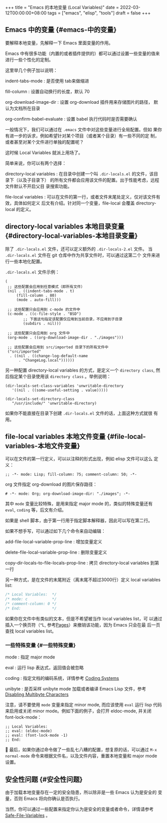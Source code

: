 +++
title = "Emacs 的本地变量 (Local Variables)"
date = 2022-03-12T00:00:00+08:00
tags = ["emacs", "elisp", "tools"]
draft = false
+++

## Emacs 中的变量 {#emacs-中的变量}

要解释本地变量，先解释一下 Emacs 里面变量的作用。

Emacs 中有很多功能（内置的或者插件提供的）都可以通过设置一些变量的值来
进行一些个性化的定制。

这里举几个例子加以说明：

indent-tabs-mode
: 是否使用 tab来做缩进

fill-column
: 设置自动换行的长度，默认 70

org-download-image-dir
: 设置 org-download 插件用来存储图片的路径，
    默认为文档所在目录

org-confirm-babel-evaluate
: 设置 babel 执行代码时是否需要确认

一般情况下，我们可以通过在 `.emacs` 文件中对这些变量进行全局配置。但如
果你有进一步的诉求，例如希望针对某个项目（或者某个目录）有一些不同的定
制，或者甚至对某个文件进行单独的配置呢？

这时候 Local Variables 就派上用场了。

简单来说，你可以有两个选择：

directory-local variables
: 在目录中创建一个叫 `.dir-locals.el` 的文件，该目录下（以及子目录下）
    的所有文件都会应用该文件的配置。出于性能考虑，远程文件默认不开启父目
    录搜索功能。

file-local variables
: 可以在文件的第一行，或者文件末尾处定义，仅对该文件有效，具体如何定义
    后文有介绍。针对同一个变量，file-local 会覆盖 directory-local 的定义。


## directory-local variables 本地目录变量 {#directory-local-variables-本地目录变量}

除了 `.dir-locals.el` 文件，还可以定义额外的 `.dir-locals-2.el` 文件。
当 `.dir-locals.el` 文件在 git 仓库中作为共享文件时，可以通过这第二个
文件来进行一些本地化配置。

`.dir-locals.el` 文件示例：

```emacs-lisp
(
 ;; 这些配置会应用到任意模式（即所有文件）
 (nil . ((indent-tabs-mode . t)
	 (fill-column . 80)
	 (mode . auto-fill)))

 ;; 这些配置只会应用到 c-mode 的文件中
 (c-mode . ((c-file-style . "BSD")
		;; 下面这句指定该配置仅应用到当前目录，不应用到子目录
		(subdirs . nil)))

 ;; 这些配置只会应用到 org 文件中
 (org-mode . ((org-download-image-dir . "./images")))

 ;; 这些配置会应用到 src/imported 目录下的所有文件中
 ("src/imported"
  . ((nil . ((change-log-default-name
	  . "ChangeLog.local"))))))
```

另一种配置 directory-local variables 的方式，是定义一个 `directory
class`, 然后指定某个目录使用该 `directory class` 。举例说明：

```emacs-lisp
(dir-locals-set-class-variables 'unwritable-directory
   '((nil . ((some-useful-setting . value)))))

(dir-locals-set-directory-class
   "/usr/include/" 'unwritable-directory)
```

如果你不能直接在目录下创建 `.dir-locals.el` 文件的话，上面这种方式就很
有用。


## file-local variables 本地文件变量 {#file-local-variables-本地文件变量}

可以在文件的第一行定义，可以以注释的形式出现，例如 elisp 文件可以这么
定义：

```emacs-lisp
;; -*- mode: Lisp; fill-column: 75; comment-column: 50; -*-
```

org 文件指定 org-download 的图片保存路径：

```emacs-lisp
# -*- mode: Org; org-download-image-dir: "./images"; -*-
```

其中 `mode` 变量比较特殊，是用来指定 major mode 的，类似的特殊变量还有
`eval`, `coding` 等，后文有介绍。

如果是 shell 脚本，由于第一行用于指定脚本解释器，因此可以写在第二行。

如果不想手写，可以通过如下几个命令来自动编辑：

add-file-local-variable-prop-line
: 增加变量定义

delete-file-local-variable-prop-line
: 删除变量定义

copy-dir-locals-to-file-locals-prop-line
: 拷贝 directory-local
    variables 到第一行

另一种方式，是在文件的末尾附近（离末尾不超过3000行）定义 local
variables list:

```c
/* Local Variables:  */
/* mode: c           */
/* comment-column: 0 */
/* End:              */
```

如果你在文件中有类似的文本，但是不希望被当作 local variables list，可
以通过插入一个换页符（^L, 参考[Pages](https://www.gnu.org/software/emacs/manual/html_node/emacs/Pages.html)）来撤销该功能，因为 Emacs 只会在最
后一页查找 local variables list。


### 一些特殊变量 {#一些特殊变量}

mode
: 指定 major mode

eval
: 运行 lisp 表达式，返回值会被忽略

coding
: 指定文档的编码系统，详情参考 [Coding Systems](https://www.gnu.org/software/emacs/manual/html_node/emacs/Coding-Systems.html)

unibyte
: 是否采样 unibyte mode 加载或者编译 Emacs Lisp 文件，参考
    [Disabling Multibyte Characters](https://www.gnu.org/software/emacs/manual/html_node/elisp/Disabling-Multibyte.html#Disabling-Multibyte)

注意，请不要使用 `mode` 变量来指定 minor mode, 而应该使用 `eval` 运行
lisp 代码来启用或关闭 minor mode。例如下面的例子，会打开 eldoc-mode,
并关闭 font-lock-mode：

```emacs-lisp
;; Local Variables:
;; eval: (eldoc-mode)
;; eval: (font-lock-mode -1)
;; End:
```


最后，如果你通过命令做了一些乱七八糟的配置，想复原的话，可以通过 `M-x
normal-mode` 命令来根据文件名，以及文件内容，重置本地变量和 major mode
设置。


## 安全性问题 {#安全性问题}

由于加载本地变量存在一定的安全隐患，所以除非是一些 Emacs 认为是安全的
变量，否则 Emacs 将向你确认是否执行。

当然，你可以通过一些配置来指定你认为是安全的变量或者命令，详情请参考
[Safe-File-Variables](https://www.gnu.org/software/emacs/manual/html_node/emacs/Safe-File-Variables.html) 。